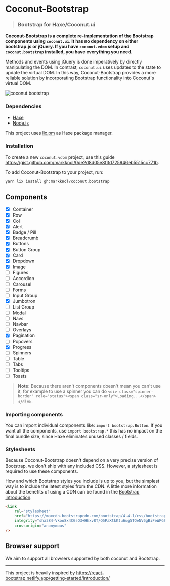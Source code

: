 # Coconut-Bootstrap

> ### Bootstrap for Haxe/Coconut.ui

**Coconut-Bootstrap is a complete re-implementation of the Bootstrap components using `coconut.ui`. It has no dependency on either bootstrap.js or jQuery. If you have `coconut.vdom` setup and `coconut.bootstrap` installed, you have everything you need.**

Methods and events using jQuery is done imperatively by directly manipulating the DOM. In contrast, `coconut.ui` uses updates to the state to update the virtual DOM. In this way, Coconut-Bootstrap provides a more reliable solution by incorporating Bootstrap functionality into Coconut's virtual DOM. 

![coconut.bootstrap](https://raw.githubusercontent.com/markknol/coconut.bootstrap/master/bin/social.png)

### Dependencies

 * [Haxe](https://haxe.org/)
 * [Node.js](https://nodejs.org/)

This project uses [lix.pm](https://github.com/lix-pm/lix.client) as Haxe package manager.

### Installation

To create a new `coconut.vdom` project, use this guide <https://gist.github.com/markknol/0de2d8d05e8f3d725946eb5515cc771b>.

To add Coconut-Bootstrap to your project, run:

```
yarn lix install gh:markknol/coconut.bootstrap
```

## Components

 * [x] Container
 * [x] Row
 * [x] Col
 * [x] Alert
 * [x] Badge / Pill
 * [x] Breadcrumb
 * [x] Buttons
 * [x] Button Group
 * [x] Card
 * [x] Dropdown
 * [x] Image
 * [ ] Figures
 * [ ] Accordion
 * [ ] Carousel
 * [ ] Forms
 * [ ] Input Group
 * [x] Jumbotron
 * [ ] List Group
 * [ ] Modal
 * [ ] Navs
 * [ ] Navbar
 * [ ] Overlays
 * [x] Pagination
 * [ ] Popovers
 * [x] Progress
 * [ ] Spinners
 * [ ] Table
 * [ ] Tabs
 * [ ] Tooltips
 * [ ] Toasts

> **Note:** Because there aren't components doesn't mean you can't use it, for example to use a spinner you can do `<div class="spinner-border" role="status"><span class="sr-only">Loading...</span></div>`. 

### Importing components

You can import individual components like: `import bootstrap.Button`. If you want all the components, use `import bootstrap.*` this has no impact on the final bundle size, since Haxe eliminates unused classes / fields.

### Stylesheets

Because Coconut-Bootstrap doesn't depend on a very precise version of Bootstrap, we don't ship with any included CSS. However, a stylesheet is required to use these components. 

How and which Bootstrap styles you include is up to you, but the simplest way is to include the latest styles from the CDN. A little more information about the benefits of using a CDN can be found in the [Bootstrap introduction](https://getbootstrap.com/docs/4.4/getting-started/introduction/).

```html
<link
	rel="stylesheet"
	href="https://maxcdn.bootstrapcdn.com/bootstrap/4.4.1/css/bootstrap.min.css"
	integrity="sha384-Vkoo8x4CGsO3+Hhxv8T/Q5PaXtkKtu6ug5TOeNV6gBiFeWPGFN9MuhOf23Q9Ifjh"
	crossorigin="anonymous"
/>
```

## Browser support

We aim to support all browsers supported by both coconut and Bootstrap.

---

This project is heavily inspired by <https://react-bootstrap.netlify.app/getting-started/introduction/>